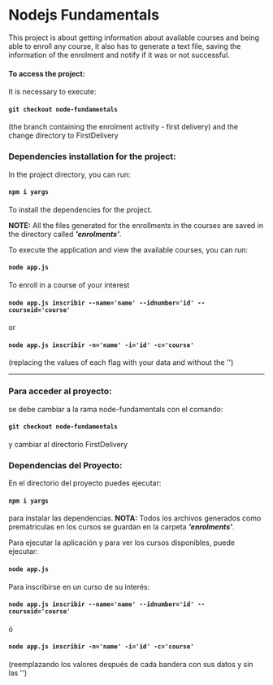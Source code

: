 # Nodejs Fundamentals

This project is about getting information about available courses and being able to enroll any course,
it also has to generate a text file, saving the information of the enrolment and notify if it was or not successful.

#### To access the project:
It is necessary to execute:
#### `git checkout node-fundamentals`
(the branch containing the enrolment activity - first delivery) and the change directory to FirstDelivery

### Dependencies installation for the project:

In the project directory, you can run:
#### `npm i yargs`
To install the dependencies for the project.

**NOTE:** All the files generated for the enrollments in the courses are saved in the directory called **_'enrolments'_**.

To execute the application and view the available courses, you can run:
#### `node app.js` 

To enroll in a course of your interest
#### `node app.js inscribir --name='name' --idnumber='id' --courseid='course'`
or
#### `node app.js inscribir -n='name' -i='id' -c='course'`
(replacing the values of each flag with your data and without the '')



***

### Para acceder al proyecto:
se debe cambiar a la rama node-fundamentals con el comando:
#### `git checkout node-fundamentals`
y cambiar al directorio FirstDelivery

### Dependencias del Proyecto:
En el directorio del proyecto puedes ejecutar: 
#### `npm i yargs` 
para instalar las dependencias.
**NOTA:** Todos los archivos generados como prematriculas en los cursos se guardan en la carpeta **_'enrolments'_**.

Para ejecutar la aplicación y para ver los cursos disponibles, puede ejecutar:
#### `node app.js` 

Para inscribirse en un curso de su interés:
#### `node app.js inscribir --name='name' --idnumber='id' --courseid='course'` 
ó
#### `node app.js inscribir -n='name' -i='id' -c='course'`
(reemplazando los valores después de cada bandera con sus datos y sin las '')


